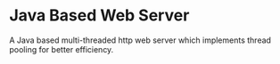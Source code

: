 # Java Based Web Server

A Java based multi-threaded http web server which implements thread pooling for better efficiency.
